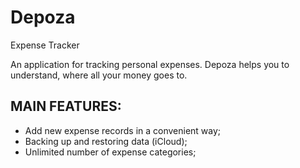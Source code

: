 # Depoza
Expense Tracker

An application for tracking personal expenses.
Depoza helps you to understand, where all your money goes to.
## MAIN FEATURES:
- Add new expense records in a convenient way;
- Backing up and restoring data (iCloud);
- Unlimited number of expense categories;

